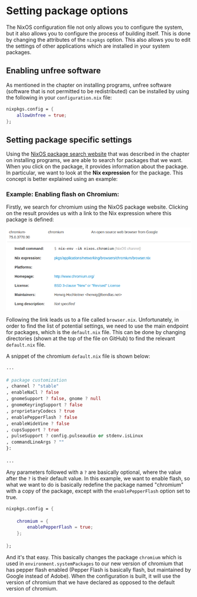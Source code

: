 # Setting package options

The NixOS configuration file not only allows you to configure the system, but it also allows you to configure the process of building itself. This is done by changing the attributes of the `nixpkgs` option. This also allows you to edit the settings of other applications which are installed in your system packages.

## Enabling unfree software

As mentioned in the chapter on installing programs, unfree software (software that is not permitted to be redistributed) can be installed by using the following in your `configuration.nix` file:

```nix
nixpkgs.config = {
	allowUnfree = true;
};
```

## Setting package specific settings

Using the [NixOS package search website](https://nixos.org/nixos/packages.html#) that was described in the chapter on installing programs, we are able to search for packages that we want. When you click on the package, it provides information about the package. In particular, we want to look at the **Nix expression** for the package. This concept is better explained using an example:

### Example: Enabling flash on Chromium:

Firstly, we search for chromium using the NixOS package website. Clicking on the result provides us with a link to the Nix expression where this package is defined:

![chromium result from the online website](./chromium.png)

Following the link leads us to a file called `browser.nix`. Unfortunately, in order to find the list of potential settings, we need to use the main endpoint for packages, which is the `default.nix` file. This can be done by changing directories (shown at the top of the file on GitHub) to find the relevant `default.nix` file.

A snippet of the chromium `default.nix` file is shown below:

```nix
...

# package customization
, channel ? "stable"
, enableNaCl ? false
, gnomeSupport ? false, gnome ? null
, gnomeKeyringSupport ? false
, proprietaryCodecs ? true
, enablePepperFlash ? false
, enableWideVine ? false
, cupsSupport ? true
, pulseSupport ? config.pulseaudio or stdenv.isLinux
, commandLineArgs ? ""
}:

...
```

Any parameters followed with a `?` are basically optional, where the value after the `?` is their default value. In this example, we want to enable flash, so what we want to do is basically redefine the package named "chromium" with a copy of the package, except with the `enablePepperFlash` option set to true.

```nix
nixpkgs.config = {

	chromium = {
		enablePepperFlash = true;
	};

};
```

And it's that easy. This basically changes the package `chromium` which is used in `environment.systemPackages` to our new version of chromium that has pepper flash enabled (Pepper Flash is basically flash, but maintained by Google instead of Adobe). When the configuration is built, it will use the version of chromium that we have declared as opposed to the default version of chromium.
